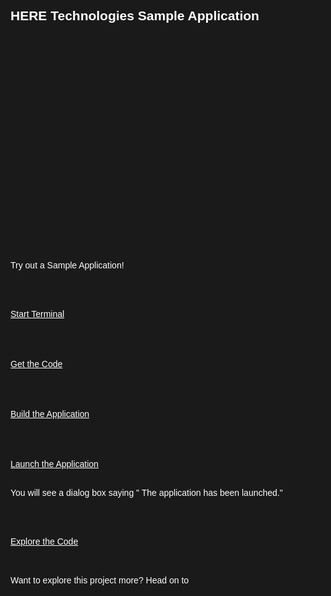 <html>
<style>
html,div,body{
    background-color:#1a1a1a;
    font-family: 'IBM Plex Sans', sans-serif;
}
.content h2,h3,h4
{
    font-family: 'IBM Plex Sans', sans-serif;
    background-color:#1a1a1a;
}
.content h2,p{
    color:#fff;
    font-family: 'IBM Plex Sans', sans-serif;
}
.content p{
  font-family: 'IBM Plex Sans', sans-serif;  
  font:15px;
  color: #fff;
}
pre{
    background-color:#d9dbde;
    color:#000;
    font-family: 'IBM Plex Sans', sans-serif;
    font:12px;
}
.content h4{
    font-family: 'IBM Plex Sans', sans-serif;
    color:#fff;
}
.content h6{
    font-family: 'IBM Plex Sans', sans-serif;
    background-color:#1a1a1a;
    color:#fff;
}
.content h3{
    font-family: 'IBM Plex Sans', sans-serif;
    color: #2a67f5;
    background-color:#1a1a1a;
}
ul, ol,b{ 
    font-family: 'IBM Plex Sans', sans-serif;
    color: #fff;
}
#ul1{
  font-family: 'IBM Plex Sans', sans-serif;
    color: #fff;
}
.button.is-dark.is-medium {
  font-family: 'IBM Plex Sans', sans-serif;
  background-color: #1a1a1a;
  border-color: white;
  color: #fff;
}
.button.is-dark.is-medium:hover {
  font-family: 'IBM Plex Sans', sans-serif;
  background-color: #2a67f5;
  border-color: white;
  color: #fff;
}
.title.is-3{
  font-family: 'IBM Plex Sans', sans-serif;
  color:#fff;
}
.subtitle.is-4{
    font-family: 'IBM Plex Sans', sans-serif;
    color:#fff;
}
</style>

<body style="font-family: 'IBM Plex Sans', sans-serif;background-color:#1a1a1a;">
<div style="font-family: 'IBM Plex Sans', sans-serif;background-color:#1a1a1a;">

<h2 class="title is-3 ">HERE Technologies Sample Application</h2>

<h3> HERE Technologies provide comprehensive mapping content, an integrated suite of solutions, services and development tools and a marketplace for data to solve your complex location-based problems.</h3>

<h4>
The HERE Public Transit provides the best public transit routes while highlighting walking directions to stops, pedestrian access points, station locations and transfer locations along the way. Your users will be able to use agency data, external services and data collected by HERE to discover public transit options, request public transit routes and transit-related information. </h4>
<h4>
The HERE Geocoding and Search unlocks the search and geocoding capabilities of HERE services to provide developers with unmatched flexibility to create differentiating location-enabled applications. Your users will be able to search for HERE points of interests, forward and reverse geocode address and geo-positions from the HERE map, access Bring Your Own Data (BYOD), and benefit from faster data updates.
</h4>


<br>

<p>Try out a Sample Application!</p>

<br>

<li> Lets Start!</li><br/>
<a class="button is-dark is-medium" title="Start Terminal" href="didact://?commandId=vscode.didact.sendNamedTerminalAString&text=NodeJSTerminal">Start Terminal</a><br><br>

<br>

<li> Get the Code</li><br/>
<a class="button is-dark is-medium" title="Get the Code" href="didact://?commandId=vscode.didact.sendNamedTerminalAString&text=NodeJSTerminal$$git%20clone%20https://github.com/IBM/Developer-Playground.git">Get the Code</a><br><br>

<br>

<li> Build the Application</li><br/>
<a class="button is-dark is-medium" title="Build the Application" href="didact://?commandId=vscode.didact.sendNamedTerminalAString&text=NodeJSTerminal$$cd%20dev-playground-HERETech-SampleAppGen/HERESampleapp2%20%26%26%20npm%20install">Build the Application</a><br><br>

<br>

<li> Launch the Application</li><br/>
<a class="button is-dark is-medium" title="Launch the Application" href="didact://?commandId=vscode.didact.sendNamedTerminalAString&text=NodeJSTerminal$$npm%20start&completion=The%20application%20has%20been%20launched.">Launch the Application</a><br><br>


<p>You will see a dialog box saying " The application has been launched." </p>

<br>

<li>Explore the Code</li><br/>
<a class="button is-dark is-medium" title="Explore the Code" href="didact://?commandId=workbench.view.explorer">Explore the Code</a><br><br>
<br>

<p> Want to explore this project more? Head on to <a href = "https://github.com/IBM/Developer-Playground/tree/master"> the GitHub repository</a> </p>

</ol>
<br/>

</div>

</body>

</html>
